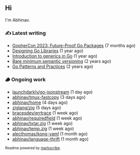## Hi

I'm Abhinav.

### ✍️ Latest writing


- [GopherCon 2023: Future-Proof Go Packages](https://abhinavg.net/2023/09/27/future-proof-packages/) (7 months ago)
- [Designing Go Libraries](https://abhinavg.net/2022/12/06/designing-go-libraries/) (1 year ago)
- [Introduction to generics in Go](https://abhinavg.net/2022/11/23/generics-intro/) (1 year ago)
- [Bare minimum semantic versioning](https://abhinavg.net/2022/11/07/semver/) (2 years ago)
- [Go Patterns and Practices](https://abhinavg.net/2022/09/19/go-patterns-and-practices-talk/) (2 years ago)

### 🪵 Ongoing work


- [launchdarkly/go-jsonstream](https://github.com/launchdarkly/go-jsonstream) (1 day ago)
- [abhinav/tmux-fastcopy](https://github.com/abhinav/tmux-fastcopy) (3 days ago)
- [abhinav/home](https://github.com/abhinav/home) (4 days ago)
- [ziglang/zig](https://github.com/ziglang/zig) (5 days ago)
- [bracesdev/errtrace](https://github.com/bracesdev/errtrace) (1 week ago)
- [abhinav/requiredfield](https://github.com/abhinav/requiredfield) (1 week ago)
- [abhinav/txtar.zig](https://github.com/abhinav/txtar.zig) (1 week ago)
- [abhinav/temp.zig](https://github.com/abhinav/temp.zig) (1 week ago)
- [alecthomas/kong-yaml](https://github.com/alecthomas/kong-yaml) (1 month ago)
- [abhinav/language-thrift](https://github.com/abhinav/language-thrift) (1 month ago)

<sub>Readme powered by [markscribe](https://github.com/muesli/markscribe).</sub>
